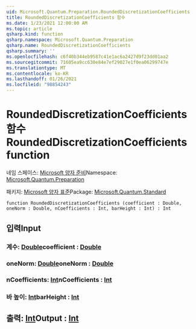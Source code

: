 ```yaml
---
uid: Microsoft.Quantum.Preparation.RoundedDiscretizationCoefficients
title: RoundedDiscretizationCoefficients 함수
ms.date: 1/23/2021 12:00:00 AM
ms.topic: article
qsharp.kind: function
qsharp.namespace: Microsoft.Quantum.Preparation
qsharp.name: RoundedDiscretizationCoefficients
qsharp.summary: ''
ms.openlocfilehash: c6f40b344eb9587c41e1ac6a2427d9f23dd01aa2
ms.sourcegitcommit: 71605ea9cc630e84e7ef29027e1f0ea06299747e
ms.translationtype: MT
ms.contentlocale: ko-KR
ms.lasthandoff: 01/26/2021
ms.locfileid: "98854243"
---
```

# <a name="roundeddiscretizationcoefficients-function"></a><span data-ttu-id="4642d-102">RoundedDiscretizationCoefficients 함수</span><span class="sxs-lookup"><span data-stu-id="4642d-102">RoundedDiscretizationCoefficients function</span></span>

<span data-ttu-id="4642d-103">네임 스페이스: [Microsoft 양자 준비](xref:Microsoft.Quantum.Preparation)</span><span class="sxs-lookup"><span data-stu-id="4642d-103">Namespace: [Microsoft.Quantum.Preparation](xref:Microsoft.Quantum.Preparation)</span></span>

<span data-ttu-id="4642d-104">패키지: [Microsoft 양자 표준](https://nuget.org/packages/Microsoft.Quantum.Standard)</span><span class="sxs-lookup"><span data-stu-id="4642d-104">Package: [Microsoft.Quantum.Standard](https://nuget.org/packages/Microsoft.Quantum.Standard)</span></span>




```qsharp
function RoundedDiscretizationCoefficients (coefficient : Double, oneNorm : Double, nCoefficients : Int, barHeight : Int) : Int
```


## <a name="input"></a><span data-ttu-id="4642d-105">입력</span><span class="sxs-lookup"><span data-stu-id="4642d-105">Input</span></span>

### <a name="coefficient--double"></a><span data-ttu-id="4642d-106">계수: [Double](xref:microsoft.quantum.lang-ref.double)</span><span class="sxs-lookup"><span data-stu-id="4642d-106">coefficient : [Double](xref:microsoft.quantum.lang-ref.double)</span></span>




### <a name="onenorm--double"></a><span data-ttu-id="4642d-107">oneNorm: [Double](xref:microsoft.quantum.lang-ref.double)</span><span class="sxs-lookup"><span data-stu-id="4642d-107">oneNorm : [Double](xref:microsoft.quantum.lang-ref.double)</span></span>




### <a name="ncoefficients--int"></a><span data-ttu-id="4642d-108">nCoefficients: [Int](xref:microsoft.quantum.lang-ref.int)</span><span class="sxs-lookup"><span data-stu-id="4642d-108">nCoefficients : [Int](xref:microsoft.quantum.lang-ref.int)</span></span>




### <a name="barheight--int"></a><span data-ttu-id="4642d-109">바 높이: [Int](xref:microsoft.quantum.lang-ref.int)</span><span class="sxs-lookup"><span data-stu-id="4642d-109">barHeight : [Int](xref:microsoft.quantum.lang-ref.int)</span></span>





## <a name="output--int"></a><span data-ttu-id="4642d-110">출력: [Int](xref:microsoft.quantum.lang-ref.int)</span><span class="sxs-lookup"><span data-stu-id="4642d-110">Output : [Int](xref:microsoft.quantum.lang-ref.int)</span></span>

